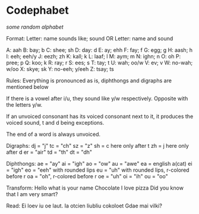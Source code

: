 # Codephabet
*some random alphabet*

Format:
Letter: name sounds like; sound
OR
Letter: name and sound

A: aah
B: bay; b
C: shee; sh
D: day: d
E: ay; ehh
F: fay; f
G: egg; g
H: aash; h
I: eeh; eeh/y
J: eezh; zh
K: kall; k
L: laaf; l
M: aym; m
N: ighn; n
O: oh
P: pree; p
Q: koo; k
R: ray; r
S: ees; s
T: tay; t
U: wah; oo/w
V: ev; v
W: no-wah; w/oo
X: skye; sk
Y: no-eeh; y/eeh
Z: tsay; ts

Rules:
Everything is pronounced as is, diphthongs and digraphs are mentioned below

If there is a vowel after i/u, they sound like y/w respectively.
Opposite with the letters y/w.

If an unvoiced consonant has its voiced consonant next to it, it produces the voiced sound, t and d being exceptions.

The end of a word is always unvoiced.

Digraphs:
dj = "j"
tc = "ch"
sz = "z"
sh = c here only after t
zh = j here only after d
er = "air"
td = "th"
dt = "dh"

Diphthongs:
ae = "ay"
ai = "igh"
ao = "ow"
au = "awe"
ea = english a(cat)
ei = "igh"
eo = "eeh" with rounded lips 
eu = "uh" with rounded lips, r-colored before r
oa = "oh", r-colored before r
oe = "uh"
oi = "ih"
ou = "oo"

Transform:
Hello what is your name
Chocolate
I love pizza
Did you know that I am very smart?

Read:
Ei loev iu oe laut.
Ia otcien liubliu cokoloet
Gdae mai vilki?
